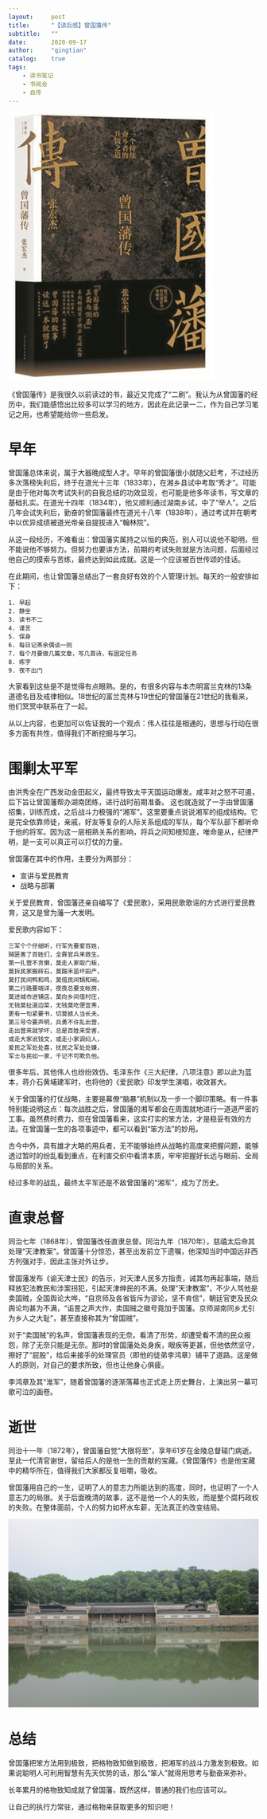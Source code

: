 ```yaml
---
layout:     post
title:      "【读后感】曾国藩传"
subtitle:   ""
date:       2020-09-17
author:     "qingtian"
catalog:    true
tags:
    - 读书笔记
    - 书阅会
    - 自传
---
```


![曾国藩传](/img/20200917/zgf.jpg)


《曾国藩传》是我很久以前读过的书，最近又完成了“二刷”。我认为从曾国藩的经历中，我们能感悟出比较多可以学习的地方，因此在此记录一二，作为自己学习笔记之用，也希望能给你一些启发。

# 早年

曾国藩总体来说，属于大器晚成型人才。早年的曾国藩很小就随父赶考，不过经历多次落榜失利后，终于在道光十三年（1833年），在湘乡县试中考取“秀才”。可能是由于他对每次考试失利的自我总结的功效显现，也可能是他多年读书，写文章的基础扎实。在道光十四年（1834年），他又顺利通过湖南乡试，中了“举人”。之后几年会试失利后，勤奋的曾国藩最终在道光十八年（1838年），通过考试并在朝考中以优异成绩被道光帝亲自提拔进入“翰林院”。

从这一段经历，不难看出：曾国藩实属持之以恒的典范，别人可以说他不聪明，但不能说他不够努力。但努力也要讲方法，前期的考试失败就是方法问题，后面经过他自己的摸索与苦练，最终达到如此成就。这是一个应该被百世传颂的佳话。 

在此期间，也让曾国藩总结出了一套良好有效的个人管理计划。每天的一般安排如下：

```
1. 早起
2. 静坐
3. 读书不二
4. 谨言
5. 保身
6. 每日记茶余偶谈一则
7. 每个月要做几篇文章，写几首诗，有固定任务
8. 练字
9. 夜不出门
```

大家看到这些是不是觉得有点眼熟。是的，有很多内容与本杰明富兰克林的13条道德名目及戒律相似。18世纪的富兰克林与19世纪的曾国藩在21世纪的我看来，他们冥冥中联系在了一起。

从以上内容，也更加可以佐证我的一个观点：伟人往往是相通的，思想与行动在很多方面有共性，值得我们不断挖掘与学习。

# 围剿太平军

由洪秀全在广西发动金田起义，最终导致太平天国运动爆发。咸丰对之怒不可遏，后下旨让曾国藩帮办湖南团练，进行战时前期准备。 这也就造就了一手由曾国藩招集，训练而成，之后战斗力极强的“湘军”。这里要重点说说湘军的组成结构。它是完全依靠师徒，亲戚，好友等复杂的人际关系组成的军队，每个军队部下都听命于他的将军。因为这一层相熟关系的影响，将兵之间知根知底，唯命是从，纪律严明，是一支可以真正可以打仗的力量。

曾国藩在其中的作用，主要分为两部分：

* 宣讲与爱民教育
* 战略与部署

关于爱民教育，曾国藩还亲自编写了《爱民歌》，采用民歌歌谣的方式进行爱民教育，这又是曾为藩一大发明。

爱民歌内容如下：

```
三军个个仔细听，行军先要爱百姓，
贼匪害了百姓们，全靠官兵来救生。
第一扎营不贪懒，莫走人家取门板，
莫拆民家搬砖石，莫踹禾苗坏田产，
莫打民间鸭和鸡，莫借民间锅和碗。
第二行路要端详，夜夜总要支帐房，
莫进城市进铺店，莫向乡间借村庄，
无钱莫扯道边菜，无钱莫吃便宜茶，
更有一句紧要书，切莫掳人当长夫。
第三号令要声明，兵勇不许乱出营，
走出营来就学坏，总是百姓来受害，
或走大家讹钱文，或走小家调妇人，
爱民之军处处喜，扰民之军处处嫌，
军士与民如一家，千记不可欺负他。
```

很多年后，其他伟人也纷纷效仿。毛泽东作《三大纪律，八项注意》即以此为蓝本，蒋介石黄埔建军时，也将他的《爱民歌》印发学生演唱，收效甚大。

关于曾国藩的打仗战略，主要是幕僚“脑暴”机制以及一步一个脚印策略。有一件事特别能说明这点：每次战胜之后，曾国藩的湘军都会在周围就地进行一道道严密的工事。虽然费时费力，但在曾国藩看来，这实打实的笨方法，才是稳妥有效的方法。在曾国藩一生的各项事迹中，都可以看到“笨方法”的妙用。

古今中外，具有雄才大略的用兵者，无不能够始终从战略的高度来把握问题，能够透过暂时的纷乱看到重点，在利害交织中看清本质，牢牢把握好长远与眼前、全局与局部的关系。

经过多年的战乱，最终太平军还是不敌曾国藩的“湘军”，成为了历史。

# 直隶总督

同治七年（1868年），曾国藩改任直隶总督。同治九年（1870年），慈禧太后命其处理“天津教案”。曾国藩十分惊恐，甚至出发前立下遗嘱，他深知当时中国远非西方列强对手，因此主张对外让步。

曾国藩发布《谕天津士民》的告示，对天津人民多方指责，诫其勿再起事端，随后释放犯法教民和涉案拐犯，引起天津绅民的不满。处理“天津教案”，不少人骂他是卖国贼，全国舆论大哗，“自京师及各省皆斥为谬论，坚不肯信”，朝廷官吏及民众舆论均甚为不满，“诟詈之声大作，卖国贼之徽号竟加于国藩。京师湖南同乡尤引为乡人之大耻”，甚至直接称其为“曾国贼”。

对于“卖国贼”的名声，曾国藩表现的无奈。看清了形势，却遭受看不清的民众报怨，除了无奈只能是无奈。那时的曾国藩处处身疾，眼疾等更甚，但他依然坚守，擦好了“屁股”，给后来接手的处理官员（即他的徒弟李鸿章）铺平了道路。这是做人的原则，对自己的要求所致，但也让他身心俱疲。

李鸿章及其“淮军”，随着曾国藩的逐渐落幕也正式走上历史舞台，上演出另一幕可歌可泣的画卷。

# 逝世

同治十一年（1872年），曾国藩自觉“大限将至”，享年61岁在金陵总督辕门病逝。至此一代清官谢世，留给后人的是他一生的贡献的宝藏。《曾国藩传》也是他宝藏中的精华所在，值得我们大家都反复咀嚼，吸收。

曾国藩用自己的一生，证明了人的意志力所能达到的高度，同时，也证明了一个人意志力的局限。关于后面晚清的故事，这不是他一个人的失败，而是整个腐朽政权的失败。在整体面前，个人的努力如杯水车薪，无法真正的改变结局。

![曾国藩故居](/img/20200917/zgf-gj.jpeg)

# 总结

曾国藩把笨方法用到极致，把格物致知做到极致，把湘军的战斗力激发到极致。如果说聪明人可利用智慧有先天优势的话，那么“笨人”就得用思考与勤奋来弥补。

长年累月的格物致知成就了曾国藩，既然这样，普通的我们也应该可以。

让自己的执行力常驻，通过格物来获取更多的知识吧！
